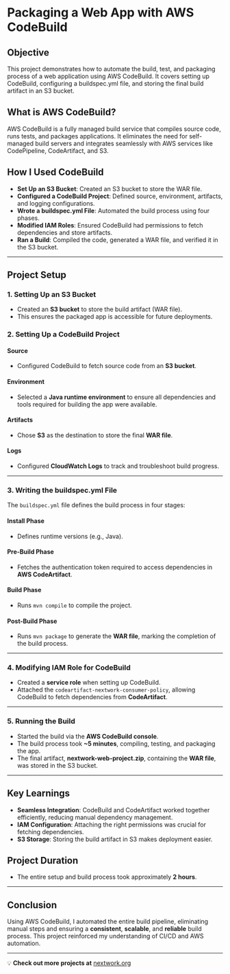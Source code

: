 # **Packaging a Web App with AWS CodeBuild**

## **Objective**
This project demonstrates how to automate the build, test, and packaging process of a web application using AWS CodeBuild. It covers setting up CodeBuild, configuring a buildspec.yml file, and storing the final build artifact in an S3 bucket.

## **What is AWS CodeBuild?**
AWS CodeBuild is a fully managed build service that compiles source code, runs tests, and packages applications. It eliminates the need for self-managed build servers and integrates seamlessly with AWS services like CodePipeline, CodeArtifact, and S3.

## **How I Used CodeBuild**
- **Set Up an S3 Bucket**: Created an S3 bucket to store the WAR file.
- **Configured a CodeBuild Project**: Defined source, environment, artifacts, and logging configurations.
- **Wrote a buildspec.yml File**: Automated the build process using four phases.
- **Modified IAM Roles**: Ensured CodeBuild had permissions to fetch dependencies and store artifacts.
- **Ran a Build**: Compiled the code, generated a WAR file, and verified it in the S3 bucket.

---

## **Project Setup**
### **1. Setting Up an S3 Bucket**
- Created an **S3 bucket** to store the build artifact (WAR file).
- This ensures the packaged app is accessible for future deployments.

### **2. Setting Up a CodeBuild Project**
#### **Source**
- Configured CodeBuild to fetch source code from an **S3 bucket**.

#### **Environment**
- Selected a **Java runtime environment** to ensure all dependencies and tools required for building the app were available.

#### **Artifacts**
- Chose **S3** as the destination to store the final **WAR file**.

#### **Logs**
- Configured **CloudWatch Logs** to track and troubleshoot build progress.

---

### **3. Writing the buildspec.yml File**
The `buildspec.yml` file defines the build process in four stages:

#### **Install Phase**
- Defines runtime versions (e.g., Java).
  
#### **Pre-Build Phase**
- Fetches the authentication token required to access dependencies in **AWS CodeArtifact**.

#### **Build Phase**
- Runs `mvn compile` to compile the project.

#### **Post-Build Phase**
- Runs `mvn package` to generate the **WAR file**, marking the completion of the build process.

---

### **4. Modifying IAM Role for CodeBuild**
- Created a **service role** when setting up CodeBuild.
- Attached the `codeartifact-nextwork-consumer-policy`, allowing CodeBuild to fetch dependencies from **CodeArtifact**.

---

### **5. Running the Build**
- Started the build via the **AWS CodeBuild console**.
- The build process took **~5 minutes**, compiling, testing, and packaging the app.
- The final artifact, **nextwork-web-project.zip**, containing the **WAR file**, was stored in the S3 bucket.

---

## **Key Learnings**
- **Seamless Integration**: CodeBuild and CodeArtifact worked together efficiently, reducing manual dependency management.
- **IAM Configuration**: Attaching the right permissions was crucial for fetching dependencies.
- **S3 Storage**: Storing the build artifact in S3 makes deployment easier.

## **Project Duration**
- The entire setup and build process took approximately **2 hours**.

---

## **Conclusion**
Using AWS CodeBuild, I automated the entire build pipeline, eliminating manual steps and ensuring a **consistent**, **scalable**, and **reliable** build process. This project reinforced my understanding of CI/CD and AWS automation.

---

💡 **Check out more projects at** [nextwork.org](https://nextwork.org/)
